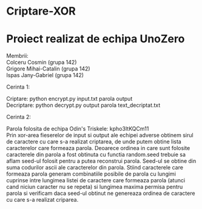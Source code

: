 # Criptare-XOR
# Proiect realizat de echipa UnoZero     

Membrii:          
Colceru Cosmin (grupa 142)       
Grigore Mihai-Catalin (grupa 142)        
Ispas Jany-Gabriel (grupa 142)        

Cerinta 1: 

Criptare: python encrypt.py input.txt parola output                   
Decriptare: python decrypt.py output parola text_decriptat.txt

Cerinta 2:
 
Parola folosita de echipa Odin's Triskele: kpho3ItKQCm11          
Prin xor-area fieserelor de input si output ale echipei adverse obtinem sirul de caractere cu care s-a realizat criptarea, de unde putem obtine lista caracterelor care formeaza parola. Deoarece ordinea in care sunt folosite caracterele din parola a fost obtinuta cu functia random.seed trebuie sa aflam seed-ul folosit pentru a putea reconstrui parola. Seed-ul se obtine din suma codurilor ascii ale caracterelor din parola. Stiind caracterele care formeaza parola generam combinatiile posibile de parola cu lungimi cuprinse intre lungimea listei de caractere care formeaza parola (atunci cand niciun caracter nu se repeta) si lungimea maxima permisa pentru parola si verificam daca seed-ul obtinut ne genereaza ordinea de caractere cu care s-a realizat criparea.

